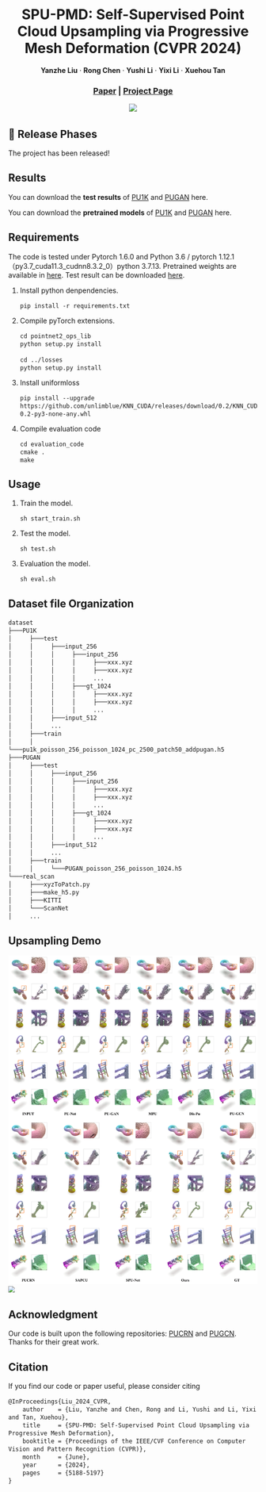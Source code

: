 
<p align="center">

  <h1 align="center">SPU-PMD: Self-Supervised Point Cloud Upsampling via Progressive Mesh Deformation (CVPR 2024) </h1>
  <p align="center">
     <a><strong>Yanzhe Liu</strong></a>
    ·
    <a><strong>Rong Chen</strong></a>
    ·
    <a><strong>Yushi Li</strong></a>
    ·
    <a><strong>Yixi Li</strong></a>
    ·
    <a><strong>Xuehou Tan</strong></a>

  </p>
  
  <h3 align="center"><a href="https://openaccess.thecvf.com/content/CVPR2024/html/Liu_SPU-PMD_Self-Supervised_Point_Cloud_Upsampling_via_Progressive_Mesh_Deformation_CVPR_2024_paper.html">Paper</a> | <a href="https://github.com/lyz21/SPU-PMD/">Project Page</a></h3>
  <div align="center"></div>
</p>

<p align="center">
  <img src="./img/Overview_v2.png" width="780" />
</p>

## 📅 Release Phases  
The project has been released!

## Results

You can download the **test results** of [PU1K](https://drive.google.com/drive/folders/1-Q1_xtnvBqGEfXQKhJOHQN__-OZN_xcY?usp=drive_link) and [PUGAN](https://drive.google.com/drive/folders/1rYZ0__Z1ZiZAJBlBNRk-p01Qd2mYeyRo?usp=drive_link) here.

You can download the **pretrained models** of [PU1K](https://drive.google.com/file/d/1v26YqHQ3CKZjSFOS3zW9F_SooAg5iyI9/view?usp=drive_link) and [PUGAN](https://drive.google.com/file/d/1576rtdgEoaO9D-6EbmwEJbgWbqEY7taf/view?usp=drive_link) here.

## Requirements
The code is tested under Pytorch 1.6.0 and Python 3.6 / pytorch 1.12.1（py3.7_cuda11.3_cudnn8.3.2_0）python 3.7.13. Pretrained weights are available in [here](https://drive.google.com/drive/folders/1pMtT6xVw617xGcBWEcL9icTPKc7NUVPr?usp=drive_link). Test result can be downloaded [here](https://drive.google.com/drive/folders/1pMtT6xVw617xGcBWEcL9icTPKc7NUVPr?usp=drive_link).

1. Install python denpendencies.
   ```shell
   pip install -r requirements.txt
   ```
2. Compile pyTorch extensions.
   ```shell
   cd pointnet2_ops_lib
   python setup.py install
    
   cd ../losses
   python setup.py install
   ```
3. Install uniformloss
   ```shell
   pip install --upgrade https://github.com/unlimblue/KNN_CUDA/releases/download/0.2/KNN_CUDA-0.2-py3-none-any.whl
   ```
4. Compile evaluation code
   ```shell
   cd evaluation_code
   cmake .
   make
   ```
## Usage
1. Train the model.
   ```shell
   sh start_train.sh
   ```
2. Test the model.
   ```shell
   sh test.sh
   ```
3. Evaluation the model.
   ```shell
   sh eval.sh
   ```



## Dataset file Organization
```
dataset
├───PU1K 
│     ├───test
│     │     ├───input_256
│     │     │     ├───input_256
│     │     │     │     ├───xxx.xyz
│     │     │     │     ├───xxx.xyz
│     │     │     │     ...
│     │     │     ├───gt_1024
│     │     │     │     ├───xxx.xyz
│     │     │     │     ├───xxx.xyz
│     │     │     │     ...
│     │     ├───input_512
│     │     ...
│     ├───train
│     │     └───pu1k_poisson_256_poisson_1024_pc_2500_patch50_addpugan.h5
├───PUGAN
│     ├───test
│     │     ├───input_256
│     │     │     ├───input_256
│     │     │     │     ├───xxx.xyz
│     │     │     │     ├───xxx.xyz
│     │     │     │     ...
│     │     │     ├───gt_1024
│     │     │     │     ├───xxx.xyz
│     │     │     │     ├───xxx.xyz
│     │     │     │     ...
│     │     ├───input_512
│     │     ...
│     ├───train
│     │     └───PUGAN_poisson_256_poisson_1024.h5
└───real_scan
│     ├───xyzToPatch.py	
│     ├───make_h5.py	
│     ├───KITTI
│     └───ScanNet
│     ...
```

## Upsampling Demo

<img src="./img/result-pu1k.png" style="zoom:80%;" />

<img src="./img/result-scannet.png" style="zoom:80%;" />



## Acknowledgment
Our code is built upon the following repositories: [PUCRN](https://github.com/hikvision-research/3DVision/tree/main/PointUpsampling/PUCRN) and [PUGCN](https://github.com/guochengqian/PU-GCN). Thanks for their great work.

## Citation
If you find our code or paper useful, please consider citing
```
@InProceedings{Liu_2024_CVPR,
    author    = {Liu, Yanzhe and Chen, Rong and Li, Yushi and Li, Yixi and Tan, Xuehou},
    title     = {SPU-PMD: Self-Supervised Point Cloud Upsampling via Progressive Mesh Deformation},
    booktitle = {Proceedings of the IEEE/CVF Conference on Computer Vision and Pattern Recognition (CVPR)},
    month     = {June},
    year      = {2024},
    pages     = {5188-5197}
}
```
